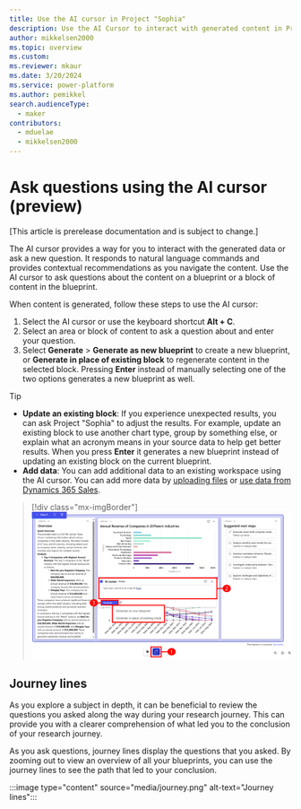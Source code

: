```yaml
---
title: Use the AI cursor in Project "Sophia"
description: Use the AI Cursor to interact with generated content in Project "Sophia" by asking follow up questions and expanding the research journey
author: mikkelsen2000
ms.topic: overview
ms.custom: 
ms.reviewer: mkaur
ms.date: 3/20/2024
ms.service: power-platform
ms.author: pemikkel
search.audienceType:
  - maker
contributors:
  - mduelae
  - mikkelsen2000
---
```


# Ask questions using the AI cursor (preview)

[This article is prerelease documentation and is subject to change.]

The AI cursor provides a way for you to interact with the generated data or ask a new question. It responds to natural language commands and provides contextual recommendations as you navigate the content. Use the AI cursor to ask questions about the content on a blueprint or a block of content in the blueprint.

When content is generated, follow these steps to use the AI cursor:

1. Select the AI cursor or use the keyboard shortcut **Alt + C**.
2. Select an area or block of content to ask a question about and enter your question.
3. Select **Generate** > **Generate as new blueprint** to create a new blueprint, or **Generate in place of existing block** to regenerate content in the selected block. Pressing **Enter** instead of manually selecting one of the two options generates a new blueprint as well. 

> [!TIP]
> - **Update an existing block**: If you experience unexpected results, you can ask Project "Sophia" to adjust the results. For example, update an existing block to use another chart type, group by something else, or explain what an acronym means in your source data to help get better results. When you press **Enter** it generates a new blueprint instead of updating an existing block on the current blueprint.
> - **Add data**: You can add additional data to an existing workspace using the AI cursor. You can add more data by [uploading files](ask-question.md#supported-data-files) or [use data from Dynamics 365 Sales](ask-question.md#use-data-from-dynamics-365-sales).
   
   > [!div class="mx-imgBorder"]
   > ![Use the AI cursor.](media/ai-cursor.png)

## Journey lines

As you explore a subject in depth, it can be beneficial to review the questions you asked along the way during your research journey. This can provide you with a clearer comprehension of what led you to the conclusion of your research journey.

As you ask questions, journey lines display the questions that you asked. By zooming out to view an overview of all your blueprints, you can use the journey lines to see the path that led to your conclusion.

:::image type="content" source="media/journey.png" alt-text="Journey lines":::
